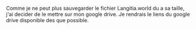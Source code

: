 Comme je ne peut plus sauvegarder le fichier Langitia.world du a sa taille, j'ai decider de le mettre sur mon google drive. Je rendrais le liens du google drive disponible des que possible.